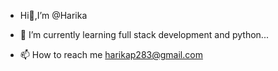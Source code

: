- Hi👋,I’m @Harika

- 🌱 I’m currently learning full stack development and python...
  
- 📫 How to reach me 
harikap283@gmail.com

<!---
Haarika78/Haarika78 is a ✨ special ✨ repository because its `README.md` (this file) appears on your GitHub profile.
You can click the Preview link to take a look at your changes.
--->

